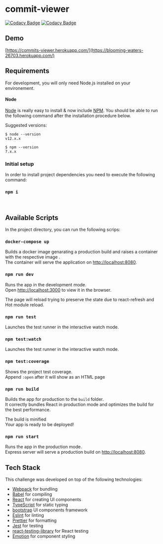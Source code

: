 # commit-viewer

[![Codacy Badge](https://app.codacy.com/project/badge/Grade/fe6d3e63528e40c0acc5d1c62041146c)](https://www.codacy.com/gh/filipe7rito/commit-viewer/dashboard?utm_source=github.com&amp;utm_medium=referral&amp;utm_content=filipe7rito/commit-viewer&amp;utm_campaign=Badge_Grade) [![Codacy Badge](https://app.codacy.com/project/badge/Coverage/fe6d3e63528e40c0acc5d1c62041146c)](https://www.codacy.com/gh/filipe7rito/commit-viewer/dashboard?utm_source=github.com&utm_medium=referral&utm_content=filipe7rito/commit-viewer&utm_campaign=Badge_Coverage)

## Demo

[https://commits-viewer.herokuapp.com/](https://blooming-waters-26703.herokuapp.com/)

## Requirements

For development, you will only need Node.js installed on your environement.

#### Node

[Node](http://nodejs.org/) is really easy to install & now include [NPM](https://npmjs.org/).
You should be able to run the following command after the installation procedure
below.

Suggested versions: 

    $ node --version
    v12.x.x

    $ npm --version
    7.x.x

### Initial setup

In order to install project dependencies you need to execute the following command:
### `npm i`

<br>

## Available Scripts

In the project directory, you can run the following scrips:

### `docker-compose up`

Builds a docker image genarating a production build and raises a container with the respective image .<br>
The container will serve the application on [http://localhost:8080](http://localhost:8080).

### `npm run dev`

Runs the app in the development mode.<br>
Open [http://localhost:3000](http://localhost:3000) to view it in the browser.

The page will reload trying to preserve the state due to react-refresh and Hot module reload.<br>

### `npm run test`

Launches the test runner in the interactive watch mode.<br>

### `npm test:watch`

Launches the test runner in the interactive watch mode.<br>

### `npm test:coverage`

Shows the project test coverage.<br>
Append `:open` after it will show as an HTML page

### `npm run build`

Builds the app for production to the `build` folder.<br>
It correctly bundles React in production mode and optimizes the build for the best performance.

The build is minified<br>
Your app is ready to be deployed!

### `npm run start`

Runs the app in the production mode.<br>
Express server will serve a production build on [http://localhost:8080](http://localhost:8080).


## Tech Stack

This challenge was developed on top of the following technologies:

- [Webpack](https://webpack.js.org/) for bundling
- [Babel](https://babeljs.io/) for compiling
- [React](https://reactjs.org/) for creating UI components
- [TypeScript](https://www.typescriptlang.org/) for static typing
- [bootstrap](https://getbootstrap.com/) UI components framework
- [Eslint](https://eslint.org/) for linting
- [Prettier](https://prettier.io/) for formatting
- [Jest](https://jestjs.io/) for testing
- [react-testing-library](https://github.com/kentcdodds/react-testing-library) for React testing
- [Emotion](https://emotion.sh/) for component styling


